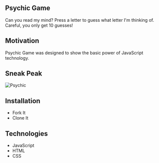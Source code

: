 
## Psychic Game
Can you read my mind? Press a letter to guess what letter I'm thinking of. Careful, you only get 10 guesses!

## Motivation
Psychic Game was designed to show the basic power of JavaScript technology.
  
## Sneak Peak
![Psychic](https://user-images.githubusercontent.com/53287044/74380058-16c2da80-4da6-11ea-8333-d69e4f275417.jpg)

## Installation
* Fork It
* Clone It

## Technologies
* JavaScript 
* HTML 
* CSS


